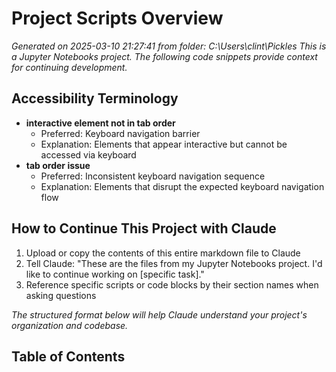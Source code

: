 # Project Scripts Overview
*Generated on 2025-03-10 21:27:41 from folder: C:\Users\clint\Pickles*
*This is a Jupyter Notebooks project. The following code snippets provide context for continuing development.*

## Accessibility Terminology
- **interactive element not in tab order**
  - Preferred: Keyboard navigation barrier
  - Explanation: Elements that appear interactive but cannot be accessed via keyboard
- **tab order issue**
  - Preferred: Inconsistent keyboard navigation sequence
  - Explanation: Elements that disrupt the expected keyboard navigation flow

## How to Continue This Project with Claude
1. Upload or copy the contents of this entire markdown file to Claude
2. Tell Claude: "These are the files from my Jupyter Notebooks project. I'd like to continue working on [specific task]."
3. Reference specific scripts or code blocks by their section names when asking questions

*The structured format below will help Claude understand your project's organization and codebase.*
## Table of Contents
